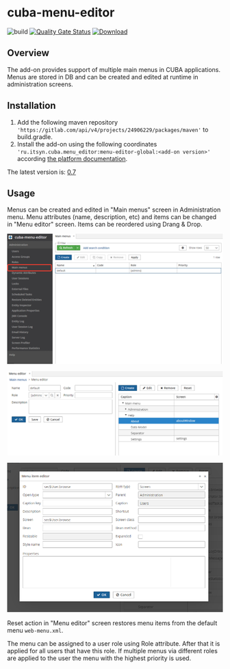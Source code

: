 # cuba-menu-editor
![build](https://github.com/daring2/cuba-menu-editor/workflows/check/badge.svg)
[![Quality Gate Status](https://sonarcloud.io/api/project_badges/measure?project=daring2_cuba-menu-editor&metric=alert_status)](https://sonarcloud.io/dashboard?id=daring2_cuba-menu-editor)
[![Download](https://api.bintray.com/packages/its-admin/it-syn/cuba-menu-editor/images/download.svg)](https://bintray.com/its-admin/it-syn/cuba-menu-editor/_latestVersion)

## Overview
The add-on provides support of multiple main menus in CUBA applications. Menus are stored in DB and can be created 
and edited at runtime in administration screens.

## Installation
1. Add the following maven repository `'https://gitlab.com/api/v4/projects/24906229/packages/maven'` to build.gradle.
2. Install the add-on using the following coordinates `'ru.itsyn.cuba.menu_editor:menu-editor-global:<add-on version>'` 
   according [the platform documentation](https://doc.cuba-platform.com/manual-7.2/app_components_usage.html).
   
The latest version is: [0.7](https://gitlab.com/daring/it-syn-packages/-/packages/1544178)

## Usage
Menus can be created and edited in "Main menus" screen in Administration menu. Menu attributes (name, description, etc) and items can be changed in "Menu editor" screen. Items can be reordered
using Drang & Drop.

![main-menus-scree](img/main-menus-screen.png)



![menu-editor](img/menu-editor.png)

![menu-item-editor](img/menu-item-eidtor.png)

Reset action in "Menu editor" screen restores menu items from the default menu `web-menu.xml`.

The menu can be assigned to a user role using Role attribute. After that it is applied for all users 
that have this role. If multiple menus via different roles are applied to the user the menu with 
the highest priority is used.
